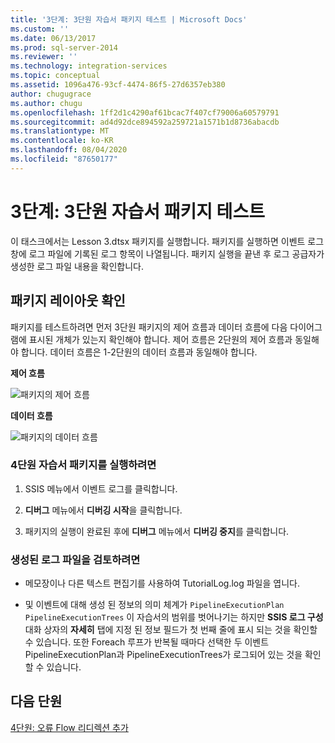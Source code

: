 ```yaml
---
title: '3단계: 3단원 자습서 패키지 테스트 | Microsoft Docs'
ms.custom: ''
ms.date: 06/13/2017
ms.prod: sql-server-2014
ms.reviewer: ''
ms.technology: integration-services
ms.topic: conceptual
ms.assetid: 1096a476-93cf-4474-86f5-27d6357eb380
author: chugugrace
ms.author: chugu
ms.openlocfilehash: 1ff2d1c4290af61bcac7f407cf79006a60579791
ms.sourcegitcommit: ad4d92dce894592a259721a1571b1d8736abacdb
ms.translationtype: MT
ms.contentlocale: ko-KR
ms.lasthandoff: 08/04/2020
ms.locfileid: "87650177"
---
```

# <a name="step-3-testing-the-lesson-3-tutorial-package"></a>3단계: 3단원 자습서 패키지 테스트
  이 태스크에서는 Lesson 3.dtsx 패키지를 실행합니다. 패키지를 실행하면 이벤트 로그 창에 로그 파일에 기록된 로그 항목이 나열됩니다. 패키지 실행을 끝낸 후 로그 공급자가 생성한 로그 파일 내용을 확인합니다.  
  
## <a name="checking-the-package-layout"></a>패키지 레이아웃 확인  
 패키지를 테스트하려면 먼저 3단원 패키지의 제어 흐름과 데이터 흐름에 다음 다이어그램에 표시된 개체가 있는지 확인해야 합니다. 제어 흐름은 2단원의 제어 흐름과 동일해야 합니다. 데이터 흐름은 1-2단원의 데이터 흐름과 동일해야 합니다.  
  
 **제어 흐름**  
  
 ![패키지의 제어 흐름](../../2014/tutorials/media/task4lesson2control.gif "패키지의 제어 흐름")  
  
 **데이터 흐름**  
  
 ![패키지의 데이터 흐름](../../2014/tutorials/media/task9lesson1data.gif "패키지의 데이터 흐름")  
  
### <a name="to-run-the-lesson-4-tutorial-package"></a>4단원 자습서 패키지를 실행하려면  
  
1.  SSIS 메뉴에서 이벤트 로그를 클릭합니다.  
  
2.  **디버그** 메뉴에서 **디버깅 시작**을 클릭합니다.  
  
3.  패키지의 실행이 완료된 후에 **디버그** 메뉴에서 **디버깅 중지**를 클릭합니다.  
  
### <a name="to-examine-the-generated-log-file"></a>생성된 로그 파일을 검토하려면  
  
-   메모장이나 다른 텍스트 편집기를 사용하여 TutorialLog.log 파일을 엽니다.  
  
-   및 이벤트에 대해 생성 된 정보의 의미 체계가 `PipelineExecutionPlan` `PipelineExecutionTrees` 이 자습서의 범위를 벗어나기는 하지만 **SSIS 로그 구성** 대화 상자의 **자세히** 탭에 지정 된 정보 필드가 첫 번째 줄에 표시 되는 것을 확인할 수 있습니다. 또한 Foreach 루프가 반복될 때마다 선택한 두 이벤트 PipelineExecutionPlan과 PipelineExecutionTrees가 로그되어 있는 것을 확인할 수 있습니다.  
  
## <a name="next-lesson"></a>다음 단원  
 [4단원: 오류 Flow 리디렉션 추가](../integration-services/lesson-4-add-error-flow-redirection-with-ssis.md)  
  
  
